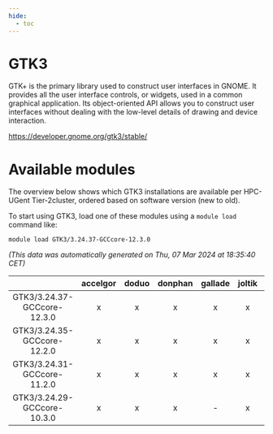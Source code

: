 ```yaml
---
hide:
  - toc
---
```


GTK3
====


GTK+ is the primary library used to construct user interfaces in GNOME. It provides all the user interface controls, or widgets, used in a common graphical application. Its object-oriented API allows you to construct user interfaces without dealing with the low-level details of drawing and device interaction.

https://developer.gnome.org/gtk3/stable/
# Available modules


The overview below shows which GTK3 installations are available per HPC-UGent Tier-2cluster, ordered based on software version (new to old).

To start using GTK3, load one of these modules using a `module load` command like:

```shell
module load GTK3/3.24.37-GCCcore-12.3.0
```

*(This data was automatically generated on Thu, 07 Mar 2024 at 18:35:40 CET)*  

| |accelgor|doduo|donphan|gallade|joltik|skitty|
| :---: | :---: | :---: | :---: | :---: | :---: | :---: |
|GTK3/3.24.37-GCCcore-12.3.0|x|x|x|x|x|x|
|GTK3/3.24.35-GCCcore-12.2.0|x|x|x|x|x|x|
|GTK3/3.24.31-GCCcore-11.2.0|x|x|x|x|x|x|
|GTK3/3.24.29-GCCcore-10.3.0|x|x|x|-|x|x|
